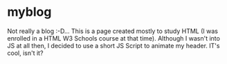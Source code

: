 # myblog
Not really a blog :-D...
This is a page created mostly to study HTML (I was enrolled in a HTML W3 Schools course at that time).
Although I wasn't into JS at all then, I decided to use a short JS Script to animate my header. IT's cool, isn't it?
